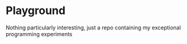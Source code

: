 # Playground
Nothing particularly interesting, just a repo containing my exceptional programming experiments
